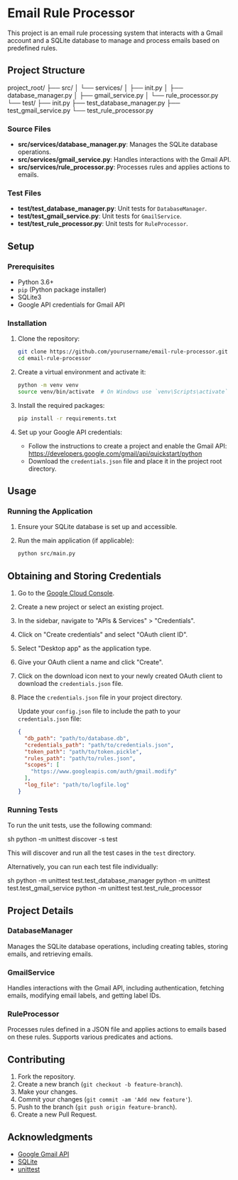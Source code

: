 # Email Rule Processor

This project is an email rule processing system that interacts with a Gmail account and a SQLite database to manage and process emails based on predefined rules.

## Project Structure
project_root/
├── src/
│ └── services/
│ ├── init.py
│ ├── database_manager.py
│ ├── gmail_service.py
│ └── rule_processor.py
└── test/
├── init.py
├── test_database_manager.py
├── test_gmail_service.py
└── test_rule_processor.py



### Source Files

- **src/services/database_manager.py**: Manages the SQLite database operations.
- **src/services/gmail_service.py**: Handles interactions with the Gmail API.
- **src/services/rule_processor.py**: Processes rules and applies actions to emails.

### Test Files

- **test/test_database_manager.py**: Unit tests for `DatabaseManager`.
- **test/test_gmail_service.py**: Unit tests for `GmailService`.
- **test/test_rule_processor.py**: Unit tests for `RuleProcessor`.

## Setup

### Prerequisites

- Python 3.6+
- `pip` (Python package installer)
- SQLite3
- Google API credentials for Gmail API

### Installation

1. Clone the repository:

    ```sh
    git clone https://github.com/yourusername/email-rule-processor.git
    cd email-rule-processor
    ```

2. Create a virtual environment and activate it:

    ```sh
    python -m venv venv
    source venv/bin/activate  # On Windows use `venv\Scripts\activate`
    ```

3. Install the required packages:

    ```sh
    pip install -r requirements.txt
    ```

4. Set up your Google API credentials:

    - Follow the instructions to create a project and enable the Gmail API: https://developers.google.com/gmail/api/quickstart/python
    - Download the `credentials.json` file and place it in the project root directory.

## Usage

### Running the Application

1. Ensure your SQLite database is set up and accessible.
2. Run the main application (if applicable):

    ```sh
    python src/main.py
    ```
   
## Obtaining and Storing Credentials

1. Go to the [Google Cloud Console](https://console.cloud.google.com/).
2. Create a new project or select an existing project.
3. In the sidebar, navigate to "APIs & Services" > "Credentials".
4. Click on "Create credentials" and select "OAuth client ID".
5. Select "Desktop app" as the application type.
6. Give your OAuth client a name and click "Create".
7. Click on the download icon next to your newly created OAuth client to download the `credentials.json` file.
8. Place the `credentials.json` file in your project directory.

   Update your `config.json` file to include the path to your `credentials.json` file:
   
      ```json
      {
        "db_path": "path/to/database.db",
        "credentials_path": "path/to/credentials.json",
        "token_path": "path/to/token.pickle",
        "rules_path": "path/to/rules.json",
        "scopes": [
          "https://www.googleapis.com/auth/gmail.modify"
        ],
        "log_file": "path/to/logfile.log"
      }

### Running Tests

To run the unit tests, use the following command:

sh
python -m unittest discover -s test


This will discover and run all the test cases in the `test` directory.

Alternatively, you can run each test file individually:

sh
python -m unittest test.test_database_manager
python -m unittest test.test_gmail_service
python -m unittest test.test_rule_processor


## Project Details

### DatabaseManager

Manages the SQLite database operations, including creating tables, storing emails, and retrieving emails.

### GmailService

Handles interactions with the Gmail API, including authentication, fetching emails, modifying email labels, and getting label IDs.

### RuleProcessor

Processes rules defined in a JSON file and applies actions to emails based on these rules. Supports various predicates and actions.

## Contributing

1. Fork the repository.
2. Create a new branch (`git checkout -b feature-branch`).
3. Make your changes.
4. Commit your changes (`git commit -am 'Add new feature'`).
5. Push to the branch (`git push origin feature-branch`).
6. Create a new Pull Request.

## Acknowledgments

- [Google Gmail API](https://developers.google.com/gmail/api)
- [SQLite](https://www.sqlite.org/index.html)
- [unittest](https://docs.python.org/3/library/unittest.html)
